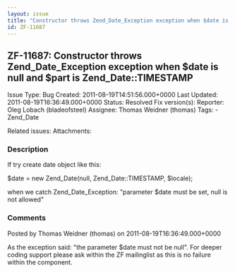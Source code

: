 ```yaml
---
layout: issue
title: "Constructor throws Zend_Date_Exception exception when $date is null and $part is Zend_Date::TIMESTAMP"
id: ZF-11687
---
```


ZF-11687: Constructor throws Zend\_Date\_Exception exception when $date is null and $part is Zend\_Date::TIMESTAMP
------------------------------------------------------------------------------------------------------------------

 Issue Type: Bug Created: 2011-08-19T14:51:56.000+0000 Last Updated: 2011-08-19T16:36:49.000+0000 Status: Resolved Fix version(s): 
 Reporter:  Oleg Lobach (bladeofsteel)  Assignee:  Thomas Weidner (thomas)  Tags: - Zend\_Date
 
 Related issues: 
 Attachments: 
### Description

If try create date object like this:

$date = new Zend\_Date(null, Zend\_Date::TIMESTAMP, $locale);

when we catch Zend\_Date\_Exception: "parameter $date must be set, null is not allowed"

 

 

### Comments

Posted by Thomas Weidner (thomas) on 2011-08-19T16:36:49.000+0000

As the exception said: "the parameter $date must not be null". For deeper coding support please ask within the ZF mailinglist as this is no failure within the component.

 

 